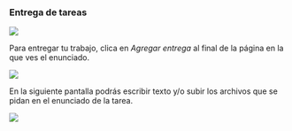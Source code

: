 ### Entrega de tareas

![](https://catedu.github.io/faq-aularagon/assets/tarea.svg)

Para entregar tu trabajo, clica en _Agregar entrega_ al final de la página en la que ves el enunciado.

![](https://catedu.github.io/faq-aularagon/assets/agregar_entrega.png)

En la siguiente pantalla podrás escribir texto y/o subir los archivos que se pidan en el enunciado de la tarea.

![](https://catedu.github.io/faq-aularagon/assets/entrega_tarea.png)